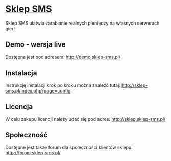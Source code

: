 # [Sklep SMS](http://sklep-sms.pl/)

Sklep SMS ułatwia zarabianie realnych pieniędzy na własnych serwerach gier!

## Demo - wersja live
Dostępna jest pod adresem: http://demo.sklep-sms.pl/

## Instalacja
Instrukcję instalacji krok po kroku można znaleźć tutaj: http://sklep-sms.pl/index.php?page=config

## Licencja
W celu zakupu licencji należy udać się pod adres: http://sklep.sklep-sms.pl/

## Społeczność
Dostępne jest także forum dla społeczności klientów sklepu: http://forum.sklep-sms.pl/
